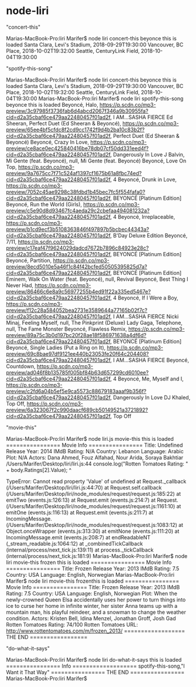 # node-liri

"concert-this"

Marias-MacBook-Pro:liri Marifer$ node liri concert-this beyonce
this is loaded
Santa Clara, Levi's Stadium, 2018-09-29T19:30:00
Vancouver, BC Place, 2018-10-02T19:32:00
Seattle, CenturyLink Field, 2018-10-04T19:30:00


"spotify-this-song"

Marias-MacBook-Pro:liri Marifer$ node liri concert-this beyonce
this is loaded
Santa Clara, Levi's Stadium, 2018-09-29T19:30:00
Vancouver, BC Place, 2018-10-02T19:32:00
Seattle, CenturyLink Field, 2018-10-04T19:30:00
Marias-MacBook-Pro:liri Marifer$ node liri spotify-this-song beyonce
this is loaded
Beyoncé, Halo, https://p.scdn.co/mp3-preview/3c97985f3736fab6d4abcd2067f346a9b30955fa?cid=d2a35cbaf6ce479aa22480457f01ad2f, I AM...SASHA FIERCE
Ed Sheeran, Perfect Duet (Ed Sheeran & Beyoncé), https://p.scdn.co/mp3-preview/65ee4bf5cfdc8f2cd9cc1742f9d4b2ba10c83b2f?cid=d2a35cbaf6ce479aa22480457f01ad2f, Perfect Duet (Ed Sheeran & Beyoncé)
Beyoncé, Crazy In Love, https://p.scdn.co/mp3-preview/ce8ace0ec425840416be78db07cf50dd331eed4f?cid=d2a35cbaf6ce479aa22480457f01ad2f, Dangerously In Love
J Balvin, Mi Gente (feat. Beyoncé), null, Mi Gente (feat. Beyoncé)
Beyoncé, Love On Top, https://p.scdn.co/mp3-preview/9a7675cc7f71c524af1397cf1675b61a8fbc74ed?cid=d2a35cbaf6ce479aa22480457f01ad2f, 4
Beyoncé, Drunk in Love, https://p.scdn.co/mp3-preview/7052c45ae9298c38fdbd1b45bec7fc5f554fafa0?cid=d2a35cbaf6ce479aa22480457f01ad2f, BEYONCÉ [Platinum Edition]
Beyoncé, Run the World (Girls), https://p.scdn.co/mp3-preview/c5e90d8d93467fc4aeda29c2cbefaa494081232a?cid=d2a35cbaf6ce479aa22480457f01ad2f, 4
Beyoncé, Irreplaceable, https://p.scdn.co/mp3-preview/b1cd9ecf3b5108363846f497897b5bcbec44343a?cid=d2a35cbaf6ce479aa22480457f01ad2f, B'Day Deluxe Edition
Beyoncé, 7/11, https://p.scdn.co/mp3-preview/c17eaf47f9624029dadcd7672b7896c84923e28c?cid=d2a35cbaf6ce479aa22480457f01ad2f, BEYONCÉ [Platinum Edition]
Beyoncé, Partition, https://p.scdn.co/mp3-preview/8ecd5010e5a46f1c84f42bcfed50505395825d7a?cid=d2a35cbaf6ce479aa22480457f01ad2f, BEYONCÉ [Platinum Edition]
Eminem, Walk On Water (feat. Beyoncé), null, Revival
Beyoncé, Best Thing I Never Had, https://p.scdn.co/mp3-preview/86466c6e8a9c56977255b4ed91f22a335ed5467e?cid=d2a35cbaf6ce479aa22480457f01ad2f, 4
Beyoncé, If I Were a Boy, https://p.scdn.co/mp3-preview/f12c28a584052bea2731e3589644a77165b02f7c?cid=d2a35cbaf6ce479aa22480457f01ad2f, I AM...SASHA FIERCE
Nicki Minaj, Feeling Myself, null, The Pinkprint (Deluxe)
Lady Gaga, Telephone, null, The Fame Monster
Beyoncé, Flawless Remix, https://p.scdn.co/mp3-preview/89a75c3b0d197bc20f28ae18f586971638a4df6d?cid=d2a35cbaf6ce479aa22480457f01ad2f, BEYONCÉ [Platinum Edition]
Beyoncé, Single Ladies (Put a Ring on It), https://p.scdn.co/mp3-preview/69c8bae97df9121ee440b23053fe20f64c204408?cid=d2a35cbaf6ce479aa22480457f01ad2f, I AM...SASHA FIERCE
Beyoncé, Countdown, https://p.scdn.co/mp3-preview/ad046f8b135785f005bf84b63d657299cd6010ee?cid=d2a35cbaf6ce479aa22480457f01ad2f, 4
Beyoncé, Me, Myself and I, https://p.scdn.co/mp3-preview/c2fd6a04b5ef5e9ca5573c88679183aaaf9b356f?cid=d2a35cbaf6ce479aa22480457f01ad2f, Dangerously In Love
DJ Khaled, Top Off, https://p.scdn.co/mp3-preview/6a323067f2c990daacf689cb50149521a3721892?cid=d2a35cbaf6ce479aa22480457f01ad2f, Top Off


"movie-this"

Marias-MacBook-Pro:liri Marifer$ node liri.js movie-this
this is loaded
================ Movie Info ================
Title: Undefined
Release Year: 2014
IMdB Rating: N/A
Country: Lebanon
Language: Arabic
Plot: N/A
Actors: Dana Ahmed, Fouz Alfahad, Nour Arida, Soraya Bakhtiar
/Users/Marifer/Desktop/liri/liri.js:44
            console.log("Rotten Tomatoes Rating: " + body.Ratings[2].Value);
                                                                     ^

TypeError: Cannot read property 'Value' of undefined
    at Request._callback (/Users/Marifer/Desktop/liri/liri.js:44:70)
    at Request.self.callback (/Users/Marifer/Desktop/liri/node_modules/request/request.js:185:22)
    at emitTwo (events.js:126:13)
    at Request.emit (events.js:214:7)
    at Request.<anonymous> (/Users/Marifer/Desktop/liri/node_modules/request/request.js:1161:10)
    at emitOne (events.js:116:13)
    at Request.emit (events.js:211:7)
    at IncomingMessage.<anonymous> (/Users/Marifer/Desktop/liri/node_modules/request/request.js:1083:12)
    at Object.onceWrapper (events.js:313:30)
    at emitNone (events.js:111:20)
    at IncomingMessage.emit (events.js:208:7)
    at endReadableNT (_stream_readable.js:1064:12)
    at _combinedTickCallback (internal/process/next_tick.js:139:11)
    at process._tickCallback (internal/process/next_tick.js:181:9)
Marias-MacBook-Pro:liri Marifer$ node liri movie-this frozen
this is loaded
================ Movie Info ================
Title: Frozen
Release Year: 2013
IMdB Rating: 7.5
Country: USA
Language: English, Norwegian
Marias-MacBook-Pro:liri Marifer$ node liri movie-this frozenthis is loaded
================ Movie Info ================
Title: Frozen
Release Year: 2013
IMdB Rating: 7.5
Country: USA
Language: English, Norwegian
Plot: When the newly-crowned Queen Elsa accidentally uses her power to turn things into ice to curse her home in infinite winter, her sister Anna teams up with a mountain man, his playful reindeer, and a snowman to change the weather condition.
Actors: Kristen Bell, Idina Menzel, Jonathan Groff, Josh Gad
Rotten Tomatoes Rating: 74/100
Rotten Tomatoes URL: http://www.rottentomatoes.com/m/frozen_2013/
================== THE END =================


"do-what-it-says"
   
Marias-MacBook-Pro:liri Marifer$ node liri do-what-it-says
this is loaded
================ Info ===================
spotify-this-song,"I Want it That Way"
================ THE END ================
Marias-MacBook-Pro:liri Marifer$
